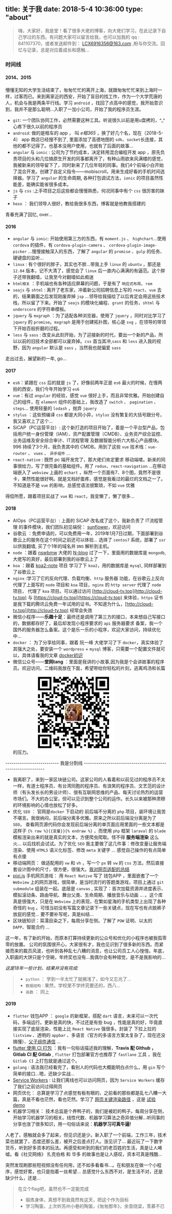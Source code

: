 title: 关于我
date: 2018-5-4 10:36:00
type: "about"
---
> 嗨，大家好，我是堂！看了很多大佬的博客，向大佬们学习，在此记录下自己学过的东西。有问题大家可以留言给我，也可以加我的 qq : 841107370，或者发送邮件到： LCX6916356@163.com ,盼与你交流。回忆与记录，总是对应着成长和感触...

### 时间线
#### 2014、2015
懵懂无知的大学生活结束了，匆匆忙忙的离开上海，就跟匆匆忙忙来到上海时一样，过客而已。来到离家近的西安，开始了盲目的找工作，作为一个大学荒唐的人，机会与我是两条平行线。学习 `android` ，找回了点高中的感觉，我开始意识到，我并不是那么聪明...入职了一加小公司，开始了我的程序员生涯。
- `git`: 一个团队协同工作，必然需要这种工具。听说很久以前是用u盘拷的，^_^ 心疼下很久以前的程序员
- `android`: 做的是租车的 app ， 叫 *e租365* ，换了好几个名，现在（2018-5-4） app 商店已经搜不到了, 里面添加了高德地图的 `sdk`、`socket`长连接，其他的都不记得了。也基本没用户使用，也就有了后面的故事...
- `angular` 与 `ionic` : 公司为了节约成本，决定转用混合编程开发 app ，原先负责项目的头和几位搞原生开发的同事都离开了，有种山雨欲来风满楼的感觉，我被新来的领导留下了，同时新来了几位年轻的同事。我们4个前端小白开始了混合开发。创建了自定义指令——mobiscroll，用来生成好看的手机时间选择器。学习了 `angular` 的生命周期, 各种打包调试方法，`ionic` 的项目虽然性能差，能确实能省很多成本。
- `js` 与 `css` :上手项目之后这些都会慢慢熟悉，何况同事中有个 `css` 很厉害的妹子
- `hexo` ： 我们领导人很好，教给我很多东西，博客就是他教我搭建的

青春充满了回忆, over...
#### 2016
- `angular` 与 `ionic`: 开始使用第三方的东西，有 `moment.js` 、 `highchart`...使用 `cordova` 的插件，有 `cordova-plugin-camera` 、 `cordova-plugin-image-picker` ...慢慢接触深入的东西，了解了 `angular` 的 `promise` 、`gulp` 的任务、硬键盘的监听...
- `linux` : 有个很好的胖子，其实也不胖...带我上手 `linux` 的 `ubuntu` ，那还是 `12.04` 版本，记不大清了，感觉会了 `linux` 后一直内心满满的有逼范。这个胖子还带我翻墙，让我至今对翻墙如此痴迷
- `html相关` ：手机端也有各种适应屏幕的问题，于是有了 `响应式布局`、`rem`
- `seajs` 与 `shtml` : 离开了老东家，冲着新公司招聘信息上写的  `react`、`vue` 去的，结果霸面之后发现刚废弃掉 `jsp` ...领导给我描绘了以后肯定会用这些技术栈，所以留了下来。开始了 `seajs` 的模块化编程、`grunt` 的任务，`shtml` 与 `underscore` 的字符串模板。
- `jquery` 与 `mxgraph` ：为了适配各种浏览器，使用了 `jquery` ，同时对比学习了 `jquery` 的 `promise`。`mxgraph` 是用于创建拓扑图，核心是 `svg` ，在领导的带领下开始百般折磨的过程。
- `less` 与 `sass` : 改变从此刻开始，为了迎接新的时代，要出一个新的产品，所以以前的旧技术全部都可以废弃掉。`css` 首当其冲,`sass` 和 `less` 进入我的视野，因为 `angular` 默认是 `sass` ，当然我也就偏爱 `sass`

走出过去，展望新的一年, go...
#### 2017
- `es6`：紧跟在 `css` 后的就是 `js` 了，好像前两年正是 `es6` 最火的时候，在慢两拍的西安，我们今年开始学习 `es6`
- `vue`：有过 `angular` 的经验，感觉 `vue` 很好上手，而且非常优雅。开始创建自己的组件，在 `element` 组件的基础上，我改造了 `switch` 、 `pagination` 、`steps`... 使用轻量的 `lodash` ，抛弃 `jquery` 
- `stylus` ：这些预编译 `css` 都是大同小异，`stylus` 没有繁复的大括号跟分号，我又喜欢上了这个...
- SiCAP（PC运营平台）: 这个新打造的项目开始了，着是一个平台型产品，包括用户统一身份管理（IAM）、资产配置管理（CMDB）、业务资产综合监控、业务运维及安全综合审计、IT流程管理 及数据智能分析六大核心产品模块。 996 持续了3个月，我负责其中的 CMDB。用到了这些 `vue` 技术栈：`vue-router` 、 `vuex` 、 `异步组件` ... 
- `react-native` : 既然 pc 端开发完了，那大佬们肯定要求 移动端喽。新来的同事很给力，写了很完备的基础组件。用了 `redux`、`react-navigation` ...在移动端嵌入了 `webview` 上画的 `echart` ，纵然一个页面有7、8个图，竟然不是很卡，果然性能很好啊。就是文档好蛋疼，感觉是我看过的最烂的文档之一了。不知道是不是 `vue` 的影响，总感觉语法很繁琐，不如 `vue` 优雅

得偿所愿，跟着项目实战了 `vue` 和 `react`，我变懒了，懒了很多...
#### 2018
- AIOps（PC运营平台）: 上面的 SiCAP 改名成了这个，我新负责了 IT流程管理 的事件模块，我们团队初见端倪： [sunflower](https://github.com/SunInfoFE)，欢迎访问
- 谷歌云 ：免费申请的，可以免费用一年，2019年1月7日过期，下面部署到谷歌云上的服务在这个时间之前还可以体验... 选择了 `centos7` 系统，部署了 `ssr` 以供我翻墙, 买了个1年的域名并 `DNS` 解析到主机。
- `node` ：跟着 [nswbmw](https://github.com/nswbmw) 大佬的 [N-blog](https://github.com/nswbmw/N-blog) 过了一下，里面用的数据库是 `mongodb`,大佬写的真好，最后部署到我的谷歌云上了
- `koa` ：跟着 [koa2-note](https://chenshenhai.github.io/koa2-note/note/project/start.html) 项目 学习了下 `koa2`，用的数据库是 `mysql`, 同样部署到了谷歌云上
- `nginx` :学习了它的反向代理、负载均衡、`http` 服务器 功能，在谷歌云上反向代理了上面写的 `node` 项目和 `koa` 项目，`nginx` 的 `http server` 代理了 `node` 项目， 代理了 `koa` 项目。可以通过访问 [http://cloud-tv.top](http://cloud-tv.top) 与 [https://cloud-tv.top](https://cloud-tv.top) 来体验，`https` 证书是我下载的腾讯云免费一年试用的证书。不知道为什么，[http://cloud-tv.top](http://cloud-tv.top) 经常会失效
- 微信小程序——**乐趣十足**：最终还是调用了第三方的接口，本来想自己写接口的，数据都存好了，最后却发现小程序要求的 `api` 服务器要求 备案，我一个国外的服务器怎么备案。这个是乐一乐的小程序，欢迎大家访问，持续优化中...
- `docker` ： 为了分享给同事，跟着 阮一峰 大佬学习了下 `docker`，真实体验了其强大之处，要安装一个 `wordpress` + `mysql` 博客，只需要一个配置文件就可以，具体请看我的文章 [docker初识](http://jintang.github.io/2018/04/24/docker%E5%88%9D%E8%AF%86/)
- 微信公众号——**堂网tang** ：里面是我讲的小故事,因为我是个会讲故事的程序员。欢迎访问，二维码我放在下面，希望带给你轻松的片刻，逃离鸡汤和长篇的压力。
    ![wechat-qcode](/uploads/wechat-qcode.jpg)

-------------------------- 我是分割线 -----------------------------------------------------------

- 我离职了，来到一家区块链公司。这家公司的人看着和以前见过的程序员不太一样，有道士程序员、有台湾同胞的程序员、有浪笑的程序员、文艺范的设计师（有头发长长的男设计师）、很有互联网思维的产品、每天讨论热烈的运营市场们。不大的办公室，但可以见识到整个公司的运作。长久以来被那种肃穆的环境影响的心情也放松了好多。
- 优化 `SEO` ： 官网是`docker` 下启动的 前后端不分离的 `php` 项目，装环境让我苦不堪言。我很纳闷，前后端分离多优雅。原来之所以前后端没分离是为了 `SEO`， 查看网页源代码你会发现前后端分离的单页面应用里面的一些文本都是这样子 `{% raw %}{{变量}}{% endraw %}` ，而使用 `php` 框架 `laraval` 的 `blade` 模板渲染出来的就是真实的文本，方便爬虫爬取。怪不得 **服务端渲染** 这么火... 以后找机会试试。为了优化 `SEO` 我主要做了这几件事：修改变量让服务端渲染、使用 `HTML5` 语义化标签、修改 `meta` 关键字 ... 感觉自己操作的有点简单有点傻 
- 移动端网页： 做适配用的 `vw` 和 `vh` ，写一个 `px` 转 `vw` 的 `css` 方法，然后直接套设计图中的尺寸，很方便，很强大。[我对网页适配的总结](https://jintang.github.io/2018/07/12/%E7%BD%91%E9%A1%B5%E9%80%82%E9%85%8D%E9%97%AE%E9%A2%98/)
- [pixi.js](https://github.com/pixijs/pixi.js) 手机网页游戏： 用 `React Native` 写了 钱包APP ，里面嵌套了一个 `Webview` 上的网页游戏，很简单，是当时流行的答题类游戏，项目上通过 `git submodule` 组装在一起。底层是 `canvas` , 实现了：首次加载资源并进度表示、模拟滚动条、路由导航、舞台父类、生命周期、播放音乐与动画 ... 。这个库真是很强大，只是在 `Webview` 上的表现，在繁如星海的手机类型上出现了各种奇怪的 `bug` 。可惜当初没有写篇文章记录下一些关键点，现在写也有点脱裤子放屁的感觉... 要不要补写呢，真是纠结...
- 区块链知识：耳濡目染之下，每周分享在侧。了解了 `POW` 证明、以太的 `DAPP`、智能合约 ...

这一年，有了新的开始，而原本打算持续更新的公众号和优化的小程序也被我孤零零的放置。 公司的氛围很开心，大家很有才，我也见识到了很多新的东西。而紧接而来的裁员风波，也听到各种乱七八糟的消息，也让公司员工人心惶惶。年底，入职画的大饼只是个空碗，年终奖也没有...我偶尔会有种错觉，是不是我影响的...

*这是18年一些计划，结果并没有完成:*

> - `python` ： 学到一半太忙了就搁浅了，如今又忘光了...
> - `数据结构` : 果然，学校里不学终究要还的，西八...
> - `高数` ： 同上
#### 2019

- `flutter` 钱包APP ： `google` 的新框架，搭配 `dart` 语言，未来可以一次代码，多端运行。更新是真的快，不过还是有些 bug ，性能是真的好，毕竟直接实现了底层渲染，性能上比 `React Native` 强很多。封装了 下拉上拉的`listview` 、透明的 `appbar` 、多语言（官方的多语言方案太复杂了，现在还没搞懂）、[父子组件通信](https://jintang.github.io/2019/04/02/flutter-%E7%88%B6%E5%AD%90%E9%80%9A%E4%BF%A1/) ... 
- [flutter 使用 CI 打包](https://jintang.github.io/2019/06/03/flutter%20%E4%BD%BF%E7%94%A8%20CI%20%E6%89%93%E5%8C%85/) ：我有一句俗话描述我的理解，**Travis 配 Github ，Gitlab CI 配 Gitlab** , `flutter` 打包部署官方也推荐了 `fastlane` 工具 ，我在 `Gitlab CI` 上打包就是通过这个。 
- `golang` : 语法我已经看完了，看别人的代码也大概能明白点什么，用 `gin` 写个简单的接口...嗯，还缺少实战...
- [Service Workers](https://jintang.github.io/2019/07/12/Service-Workers-%E7%AE%80%E5%8D%95%E5%AE%9E%E4%BE%8B%E4%B8%8E%E5%AD%A6%E4%B9%A0/) : 让我们离线也可以访问网页，因为 `Service Workers` 缓存了我们之前访问过得网页
- 网页优化： 总算是学习了点感觉有板有眼的，之前看的那些都是乱七八糟一大篇，真是不看也茫然，看也茫然。学习了 [网页关键渲染路径](https://jintang.github.io/2019/07/02/%E7%BD%91%E9%A1%B5%E5%85%B3%E9%94%AE%E6%B8%B2%E6%9F%93%E8%B7%AF%E5%BE%84/) ，这是 [试验 demo](https://github.com/jintangWang/frontend-nanodegree-mobile-portfolio)
- 机器学习相关： 技术总监是个养鸭子的，我们是被赶的鸭子。每周分享在侧，开始学习机器学习的相关。线性代数、机器学习算法之奇异值分解...听同事的分享也涨了很多知识，用一句俗话来说：**机器学习可真牛逼!**

人老了，感触就会多了起来，但见识还是少。新入职了一个前端，工作三年，技术菜也就罢了，态度还那么差，被开之后差点打人。涨见识了... 最近玩了一下数字货币，听到好多资本的玩法。再感受和听到的我们的老百姓的生活，真是让人唏嘘。看《社交网络》 扎克伯格 和 华多 的故事也是让人感叹，资本可真是残酷...

突然发现刷那些短视频没有任何用，还不如多看看书...。在和朋友在做一个小程序，感觉好累，也只是抱着一丝希望... 总感觉什么东西不对，是生活不对，还是缺少什么，还是...

> 在立个flag吧，虽然也不一定能完成
> - 锻炼身体，真想不到我竟然有这天，把这个作为目标
> - 学习陶笛，上次听苏州小巷的陶笛，《匆匆那年》，余音绕梁，羡慕不已